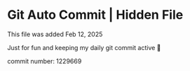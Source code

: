 # Git Auto Commit | Hidden File

This file was added Feb 12, 2025

Just for fun and keeping my daily git commit active 🤪

commit number: 1229669
